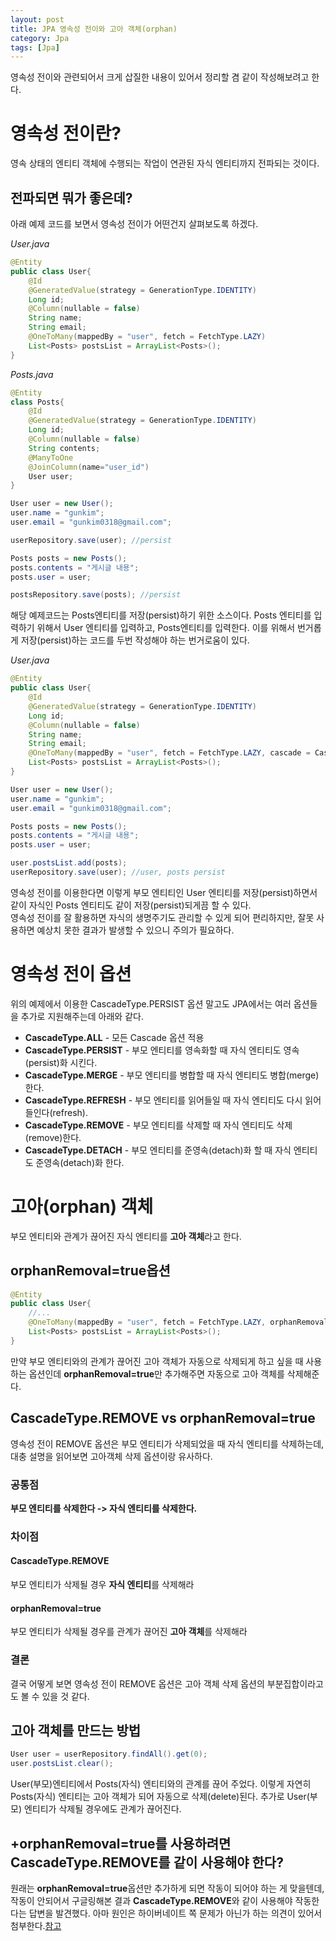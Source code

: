 ```yaml
---
layout: post
title: JPA 영속성 전이와 고아 객체(orphan)
category: Jpa
tags: [Jpa]
---
```


영속성 전이와 관련되어서 크게 삽질한 내용이 있어서 정리할 겸 같이 작성해보려고 한다.

# 영속성 전이란?

영속 상태의 엔티티 객체에 수행되는 작업이 연관된 자식 엔티티까지 전파되는 것이다.

## 전파되면 뭐가 좋은데?

아래 예제 코드를 보면서 영속성 전이가 어떤건지 살펴보도록 하겠다.

_User.java_

```java
@Entity
public class User{
    @Id
    @GeneratedValue(strategy = GenerationType.IDENTITY)
    Long id;
    @Column(nullable = false)
    String name;
    String email;
    @OneToMany(mappedBy = "user", fetch = FetchType.LAZY)
    List<Posts> postsList = ArrayList<Posts>();
}
```

_Posts.java_

```java
@Entity
class Posts{
    @Id
    @GeneratedValue(strategy = GenerationType.IDENTITY)
    Long id;
    @Column(nullable = false)
    String contents;
    @ManyToOne
    @JoinColumn(name="user_id")
    User user;
}
```

```java
User user = new User();
user.name = "gunkim";
user.email = "gunkim0318@gmail.com";

userRepository.save(user); //persist

Posts posts = new Posts();
posts.contents = "게시글 내용";
posts.user = user;

postsRepository.save(posts); //persist
```

해당 예제코드는 Posts엔티티를 저장(persist)하기 위한 소스이다. Posts 엔티티를 입력하기 위해서 User 엔티티를 입력하고, Posts엔티티를 입력한다.
이를 위해서 번거롭게 저장(persist)하는 코드를 두번 작성해야 하는 번거로움이 있다.

_User.java_

```java
@Entity
public class User{
    @Id
    @GeneratedValue(strategy = GenerationType.IDENTITY)
    Long id;
    @Column(nullable = false)
    String name;
    String email;
    @OneToMany(mappedBy = "user", fetch = FetchType.LAZY, cascade = CascadeType.PERSIST)
    List<Posts> postsList = ArrayList<Posts>();
}
```

```java
User user = new User();
user.name = "gunkim";
user.email = "gunkim0318@gmail.com";

Posts posts = new Posts();
posts.contents = "게시글 내용";
posts.user = user;

user.postsList.add(posts);
userRepository.save(user); //user, posts persist
```

영속성 전이를 이용한다면 이렇게 부모 엔티티인 User 엔티티를 저장(persist)하면서 같이 자식인 Posts 엔티티도 같이 저장(persist)되게끔 할 수 있다.  
영속성 전이를 잘 활용하면 자식의 생명주기도 관리할 수 있게 되어 편리하지만, 잘못 사용하면 예상치 못한 결과가 발생할 수 있으니 주의가 필요하다.

# 영속성 전이 옵션

위의 예제에서 이용한 CascadeType.PERSIST 옵션 말고도 JPA에서는 여러 옵션들을 추가로 지원해주는데 아래와 같다.

- **CascadeType.ALL** - 모든 Cascade 옵션 적용
- **CascadeType.PERSIST** - 부모 엔티티를 영속화할 때 자식 엔티티도 영속(persist)화 시킨다.
- **CascadeType.MERGE** - 부모 엔티티를 병합할 때 자식 엔티티도 병합(merge)한다.
- **CascadeType.REFRESH** - 부모 엔티티를 읽어들일 때 자식 엔티티도 다시 읽어들인다(refresh).
- **CascadeType.REMOVE** - 부모 엔티티를 삭제할 때 자식 엔티티도 삭제(remove)한다.
- **CascadeType.DETACH** - 부모 엔티티를 준영속(detach)화 할 때 자식 엔티티도 준영속(detach)화 한다.

# 고아(orphan) 객체

부모 엔티티와 관계가 끊어진 자식 엔티티를 **고아 객체**라고 한다.

## **orphanRemoval=true**옵션
```java
@Entity
public class User{
    //...
    @OneToMany(mappedBy = "user", fetch = FetchType.LAZY, orphanRemoval=true)
    List<Posts> postsList = ArrayList<Posts>();
}
```
만약 부모 엔티티와의 관계가 끊어진 고아 객체가 자동으로 삭제되게 하고 싶을 때 사용하는 옵션인데 **orphanRemoval=true**만 추가해주면 자동으로 고아 객체를 삭제해준다.
## CascadeType.REMOVE vs orphanRemoval=true
영속성 전이 REMOVE 옵션은 부모 엔티티가 삭제되었을 때 자식 엔티티를 삭제하는데, 대충 설명을 읽어보면 고아객체 삭제 옵션이랑 유사하다.  
### 공통점 
**부모 엔티티를 삭제한다 -> 자식 엔티티를 삭제한다.**  
### 차이점
#### CascadeType.REMOVE
부모 엔티티가 삭제될 경우 **자식 엔티티**를 삭제해라
#### orphanRemoval=true
부모 엔티티가 삭제될 경우를 관계가 끊어진 **고아 객체**를 삭제해라
### 결론
결국 어떻게 보면 영속성 전이 REMOVE 옵션은 고아 객체 삭제 옵션의 부분집합이라고도 볼 수 있을 것 같다.
##  고아 객체를 만드는 방법
```java
User user = userRepository.findAll().get(0);
user.postsList.clear();
```
User(부모)엔티티에서 Posts(자식) 엔티티와의 관계를 끊어 주었다. 이렇게 자연히 Posts(자식) 엔티티는 고아 객체가 되어 자동으로 삭제(delete)된다. 추가로 User(부모) 엔티티가 삭제될 경우에도 관계가 끊어진다.

## +**orphanRemoval=true**를 사용하려면 CascadeType.REMOVE를 같이 사용해야 한다?

원래는 **orphanRemoval=true**옵션만 추가하게 되면 작동이 되어야 하는 게 맞을텐데, 작동이 안되어서 구글링해본 결과 **CascadeType.REMOVE**와 같이 사용해야 작동한다는 답변을 발견했다. 아마 원인은 하이버네이트 쪽 문제가 아닌가 하는 의견이 있어서 첨부한다.[참고](https://github.com/mjung1798/Jyami-Java-Lab/issues/1)